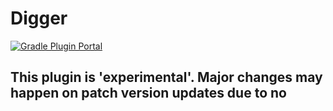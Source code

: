 # Digger

[![Gradle Plugin Portal](https://img.shields.io/gradle-plugin-portal/v/com.zegreatrob.tools.digger?label=Tagger%20Plugin)](https://plugins.gradle.org/plugin/com.zegreatrob.tools.digger)

## This plugin is 'experimental'. Major changes may happen on patch version updates due to no  